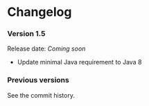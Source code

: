 Changelog
===

### Version 1.5

Release date: _Coming soon_

* Update minimal Java requirement to Java 8


### Previous versions

See the commit history.
